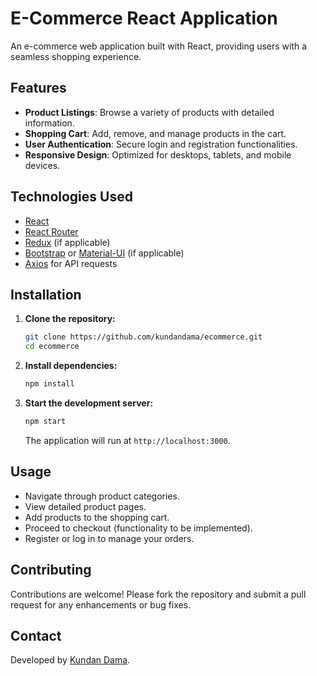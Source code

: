# E-Commerce React Application

An e-commerce web application built with React, providing users with a seamless shopping experience.

## Features

- **Product Listings**: Browse a variety of products with detailed information.
- **Shopping Cart**: Add, remove, and manage products in the cart.
- **User Authentication**: Secure login and registration functionalities.
- **Responsive Design**: Optimized for desktops, tablets, and mobile devices.

## Technologies Used

- [React](https://reactjs.org/)
- [React Router](https://reactrouter.com/)
- [Redux](https://redux.js.org/) (if applicable)
- [Bootstrap](https://getbootstrap.com/) or [Material-UI](https://mui.com/) (if applicable)
- [Axios](https://axios-http.com/) for API requests

## Installation

1. **Clone the repository:**

   ```bash
   git clone https://github.com/kundandama/ecommerce.git
   cd ecommerce
   ```

2. **Install dependencies:**

   ```bash
   npm install
   ```

3. **Start the development server:**

   ```bash
   npm start
   ```

   The application will run at `http://localhost:3000`.

## Usage

- Navigate through product categories.
- View detailed product pages.
- Add products to the shopping cart.
- Proceed to checkout (functionality to be implemented).
- Register or log in to manage your orders.

## Contributing

Contributions are welcome! Please fork the repository and submit a pull request for any enhancements or bug fixes.


## Contact

Developed by [Kundan Dama](https://github.com/kundandama).
